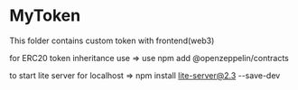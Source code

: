# MyToken
This folder contains custom token with frontend(web3)

for ERC20 token inheritance use
=> use npm add @openzeppelin/contracts        

to start lite server for localhost
=> npm install lite-server@2.3 --save-dev     
